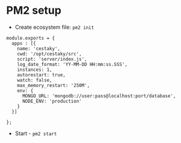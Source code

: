# PM2 setup

* Create ecosystem file: `pm2 init`

```
module.exports = {
  apps : [{
    name: 'cestaky',
    cwd: '/opt/cestaky/src',
    script: 'server/index.js',
    log_date_format: 'YY-MM-DD HH:mm:ss.SSS',
    instances: 1,
    autorestart: true,
    watch: false,
    max_memory_restart: '250M',
    env: {
      MONGO_URL: 'mongodb://user:pass@localhost:port/database',
      NODE_ENV: 'production'
    }
  }]

};
```

* Start - `pm2 start`
